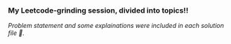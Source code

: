 <h3>My Leetcode-grinding session, divided into topics!!</h3>
<i>Problem statement and some explainations were included in each solution file &#128214.</i>
